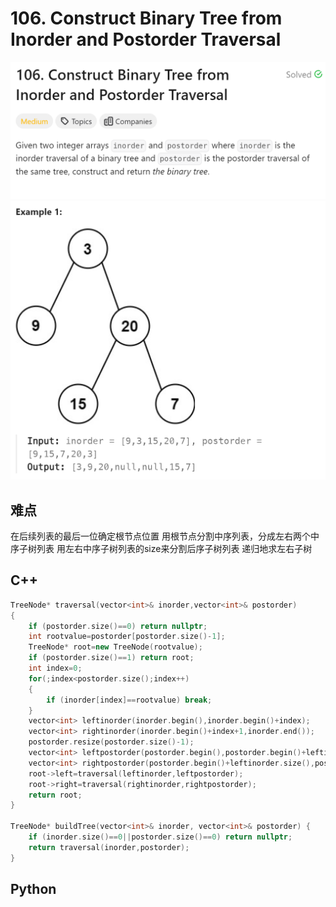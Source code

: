 # 106. Construct Binary Tree from Inorder and Postorder Traversal
![alt text](image.png)
![alt text](image-1.png)

## 难点
在后续列表的最后一位确定根节点位置
用根节点分割中序列表，分成左右两个中序子树列表
用左右中序子树列表的size来分割后序子树列表
递归地求左右子树

## C++
``` C++
TreeNode* traversal(vector<int>& inorder,vector<int>& postorder)
{
    if (postorder.size()==0) return nullptr;
    int rootvalue=postorder[postorder.size()-1];
    TreeNode* root=new TreeNode(rootvalue);
    if (postorder.size()==1) return root;
    int index=0;
    for(;index<postorder.size();index++)
    {
        if (inorder[index]==rootvalue) break;
    }
    vector<int> leftinorder(inorder.begin(),inorder.begin()+index);
    vector<int> rightinorder(inorder.begin()+index+1,inorder.end());
    postorder.resize(postorder.size()-1);
    vector<int> leftpostorder(postorder.begin(),postorder.begin()+leftinorder.size());
    vector<int> rightpostorder(postorder.begin()+leftinorder.size(),postorder.end());
    root->left=traversal(leftinorder,leftpostorder);
    root->right=traversal(rightinorder,rightpostorder);
    return root;
}

TreeNode* buildTree(vector<int>& inorder, vector<int>& postorder) {
    if (inorder.size()==0||postorder.size()==0) return nullptr;
    return traversal(inorder,postorder);
}
```

## Python
``` Python
```